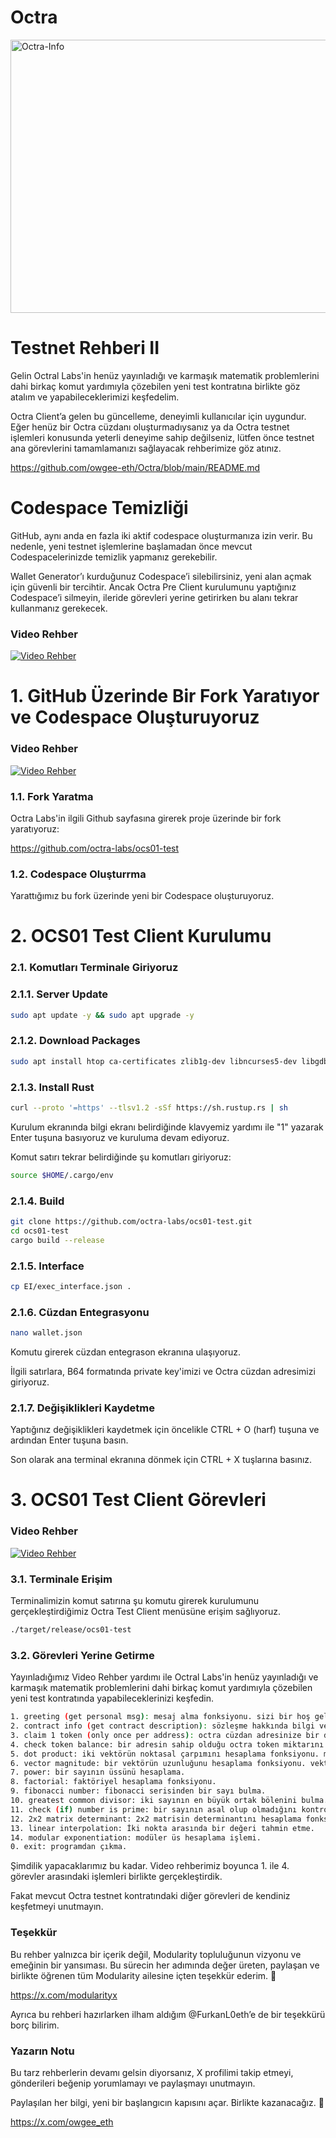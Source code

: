 # Octra

<img width="1715" height="437" alt="Octra-Info" src="https://github.com/user-attachments/assets/d5e19da1-d016-4423-b204-f422cd06929b" />

# Testnet Rehberi II

Gelin Octral Labs'in henüz yayınladığı ve karmaşık matematik problemlerini dahi birkaç komut yardımıyla çözebilen yeni test kontratına birlikte göz atalım ve yapabileceklerimizi keşfedelim.

Octra Client’a gelen bu güncelleme, deneyimli kullanıcılar için uygundur. Eğer henüz bir Octra cüzdanı oluşturmadıysanız ya da Octra testnet işlemleri konusunda yeterli deneyime sahip değilseniz, lütfen önce testnet ana görevlerini tamamlamanızı sağlayacak rehberimize göz atınız.

https://github.com/owgee-eth/Octra/blob/main/README.md

# Codespace Temizliği

GitHub, aynı anda en fazla iki aktif codespace oluşturmanıza izin verir. Bu nedenle, yeni testnet işlemlerine başlamadan önce mevcut Codespacelerinizde temizlik yapmanız gerekebilir.

Wallet Generator’ı kurduğunuz Codespace’i silebilirsiniz, yeni alan açmak için güvenli bir tercihtir. Ancak Octra Pre Client kurulumunu yaptığınız Codespace’i silmeyin, ileride görevleri yerine getirirken bu alanı tekrar kullanmanız gerekecek.

### Video Rehber
[![Video Rehber](https://img.youtube.com/vi/DuvELCEbDqs/0.jpg)](https://www.youtube.com/watch?v=DuvELCEbDqs)

# 1. GitHub Üzerinde Bir Fork Yaratıyor ve Codespace Oluşturuyoruz

### Video Rehber

[![Video Rehber](https://img.youtube.com/vi/A3PhqwQQGnA/0.jpg)](https://www.youtube.com/watch?v=A3PhqwQQGnA)

### 1.1. Fork Yaratma

Octra Labs'in ilgili Github sayfasına girerek proje üzerinde bir fork yaratıyoruz:

https://github.com/octra-labs/ocs01-test

### 1.2. Codespace Oluşturrma

Yarattığımız bu fork üzerinde yeni bir Codespace oluşturuyoruz.

# 2. OCS01 Test Client Kurulumu

### 2.1. Komutları Terminale Giriyoruz

### 2.1.1. Server Update
```bash
sudo apt update -y && sudo apt upgrade -y
```

### 2.1.2. Download Packages
```bash
sudo apt install htop ca-certificates zlib1g-dev libncurses5-dev libgdbm-dev libnss3-dev tmux iptables curl nvme-cli git wget make jq libleveldb-dev build-essential pkg-config ncdu tar clang bsdmainutils lsb-release libssl-dev libreadline-dev libffi-dev jq gcc screen file nano btop unzip lz4 -y
```

### 2.1.3. Install Rust
```bash
curl --proto '=https' --tlsv1.2 -sSf https://sh.rustup.rs | sh
```

Kurulum ekranında bilgi ekranı belirdiğinde klavyemiz yardımı ile "1" yazarak Enter tuşuna basıyoruz ve kuruluma devam ediyoruz.

Komut satırı tekrar belirdiğinde şu komutları giriyoruz:
```bash
source $HOME/.cargo/env
```

### 2.1.4. Build
```bash
git clone https://github.com/octra-labs/ocs01-test.git
cd ocs01-test
cargo build --release
```

### 2.1.5. Interface
```bash
cp EI/exec_interface.json .
```

### 2.1.6. Cüzdan Entegrasyonu
```bash
nano wallet.json
```

Komutu girerek cüzdan entegrason ekranına ulaşıyoruz.

İlgili satırlara, B64 formatında private key'imizi ve Octra cüzdan adresimizi giriyoruz.

### 2.1.7. Değişiklikleri Kaydetme

Yaptığınız değişiklikleri kaydetmek için öncelikle CTRL + O (harf) tuşuna ve ardından Enter tuşuna basın.

Son olarak ana terminal ekranına dönmek için CTRL + X tuşlarına basınız.

# 3. OCS01 Test Client Görevleri

### Video Rehber

[![Video Rehber](https://img.youtube.com/vi/kdXl9GONe9M/0.jpg)](https://www.youtube.com/watch?v=kdXl9GONe9M)

### 3.1. Terminale Erişim

Terminalimizin komut satırına şu komutu girerek kurulumunu gerçekleştirdiğimiz Octra Test Client menüsüne erişim sağlıyoruz.

```bash
./target/release/ocs01-test
```

### 3.2. Görevleri Yerine Getirme

Yayınladığımız Video Rehber yardımı ile Octral Labs'in henüz yayınladığı ve karmaşık matematik problemlerini dahi birkaç komut yardımıyla çözebilen yeni test kontratında yapabileceklerinizi keşfedin.

```bash
1. greeting (get personal msg): mesaj alma fonksiyonu. sizi bir hoş geldin mesajı ile karşılar.
2. contract info (get contract description): sözleşme hakkında bilgi verir.
3. claim 1 token (only once per address): octra cüzdan adresinize bir defaya mahsus olmak üzere bir adet octra token talep etme fonksiyonu. her adrese sadece bir defa token gönderir.
4. check token balance: bir adresin sahip olduğu octra token miktarını gösterir.
5. dot product: iki vektörün noktasal çarpımını hesaplama fonksiyonu. matematiksel olarak iki vektörün iç çarpımıdır.
6. vector magnitude: bir vektörün uzunluğunu hesaplama fonksiyonu. vektörün normunu bulur.
7. power: bir sayının üssünü hesaplama.
8. factorial: faktöriyel hesaplama fonksiyonu.
9. fibonacci number: fibonacci serisinden bir sayı bulma.
10. greatest common divisor: iki sayının en büyük ortak bölenini bulma. matematikte “GCD” veya “EBOB” olarak bilinir.
11. check (if) number is prime: bir sayının asal olup olmadığını kontrol etme fonksiyonu.
12. 2x2 matrix determinant: 2x2 matrisin determinantını hesaplama fonksiyonu.
13. linear interpolation: İki nokta arasında bir değeri tahmin etme.
14. modular exponentiation: modüler üs hesaplama işlemi.
0. exit: programdan çıkma.
```

Şimdilik yapacaklarımız bu kadar. Video rehberimiz boyunca 1. ile 4. görevler arasındaki işlemleri birlikte gerçekleştirdik. 

Fakat mevcut Octra testnet kontratındaki diğer görevleri de kendiniz keşfetmeyi unutmayın.

### Teşekkür

Bu rehber yalnızca bir içerik değil, Modularity topluluğunun vizyonu ve emeğinin bir yansıması.
Bu sürecin her adımında değer üreten, paylaşan ve birlikte öğrenen tüm Modularity ailesine içten teşekkür ederim. 💚

https://x.com/modularityx

Ayrıca bu rehberi hazırlarken ilham aldığım @FurkanL0eth’e de bir teşekkürü borç bilirim.

### Yazarın Notu

Bu tarz rehberlerin devamı gelsin diyorsanız, X profilimi takip etmeyi, gönderileri beğenip yorumlamayı ve paylaşmayı unutmayın.

Paylaşılan her bilgi, yeni bir başlangıcın kapısını açar. Birlikte kazanacağız. 💚

https://x.com/owgee_eth
